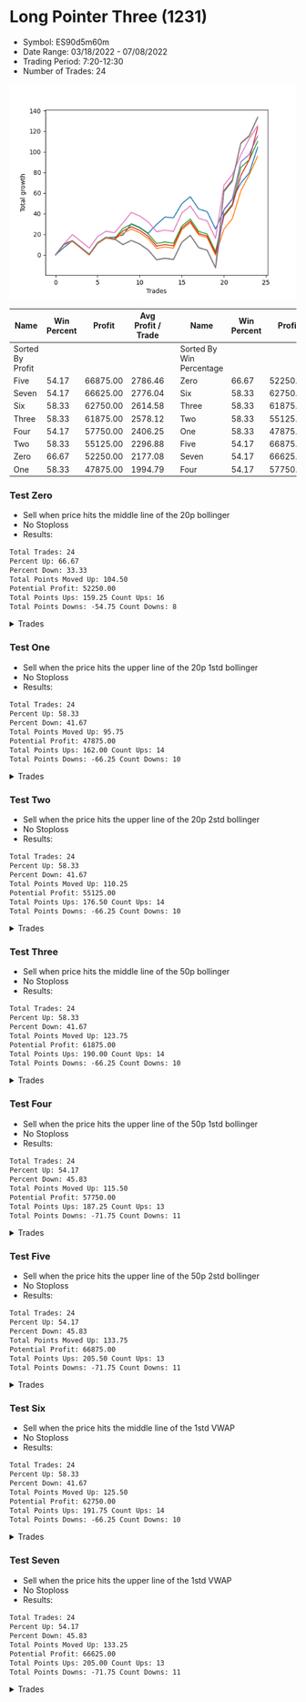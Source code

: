 # Long Pointer Three (1231) 
- Symbol: ES90d5m60m
- Date Range: 03/18/2022 - 07/08/2022
- Trading Period: 7:20-12:30
- Number of Trades: 24

![Plot](LongPointerThree(1231)ES90d5m60m.png)

| Name | Win Percent | Profit | Avg Profit / Trade |     | Name | Win Percent | Profit | Avg Profit / Trade |
| ---- | ----------- | ------ | ------------------ | --- | ---- | ----------- | ------ | ------------------ |
| Sorted By <br> Profit | | | | | Sorted By <br> Win Percentage ||||
| Five | 54.17 | 66875.00 | 2786.46 |     | Zero | 66.67 | 52250.00 | 2177.08 |
| Seven | 54.17 | 66625.00 | 2776.04 |     | Six | 58.33 | 62750.00 | 2614.58 |
| Six | 58.33 | 62750.00 | 2614.58 |     | Three | 58.33 | 61875.00 | 2578.12 |
| Three | 58.33 | 61875.00 | 2578.12 |     | Two | 58.33 | 55125.00 | 2296.88 |
| Four | 54.17 | 57750.00 | 2406.25 |     | One | 58.33 | 47875.00 | 1994.79 |
| Two | 58.33 | 55125.00 | 2296.88 |     | Five | 54.17 | 66875.00 | 2786.46 |
| Zero | 66.67 | 52250.00 | 2177.08 |     | Seven | 54.17 | 66625.00 | 2776.04 |
| One | 58.33 | 47875.00 | 1994.79 |     | Four | 54.17 | 57750.00 | 2406.25 |

### Test Zero
* Sell when price hits the middle line of the 20p bollinger
* No Stoploss
* Results:
```
Total Trades: 24
Percent Up: 66.67
Percent Down: 33.33
Total Points Moved Up: 104.50
Potential Profit: 52250.00
Total Points Ups: 159.25 Count Ups: 16
Total Points Downs: -54.75 Count Downs: 8
```

<details><summary>Trades</summary>

<code>In: 2022-03-23 10:50:00		Out: 2022-03-23 11:28:15		Total Position Time: 38:15		Total Move Up: 7.25		Total to Date: 7.25</code> <br />
<code>In: 2022-03-30 08:30:00		Out: 2022-03-30 09:00:30		Total Position Time: 30:30		Total Move Up: 6.25		Total to Date: 13.50</code> <br />
<code>In: 2022-03-30 10:45:00		Out: 2022-03-30 11:45:55		Total Position Time: 60:55		Total Move Up: -6.50		Total to Date: 7.00</code> <br />
<code>In: 2022-03-30 10:50:00		Out: 2022-03-30 11:50:55		Total Position Time: 60:55		Total Move Up: -6.75		Total to Date: 0.25</code> <br />
<code>In: 2022-03-30 12:25:00		Out: 2022-03-30 12:46:00		Total Position Time: 21:00		Total Move Up: 11.25		Total to Date: 11.50</code> <br />
<code>In: 2022-03-30 12:30:00		Out: 2022-03-30 12:46:00		Total Position Time: 16:00		Total Move Up: 5.25		Total to Date: 16.75</code> <br />
<code>In: 2022-03-31 09:40:00		Out: 2022-03-31 10:31:05		Total Position Time: 51:05		Total Move Up: 0.50		Total to Date: 17.25</code> <br />
<code>In: 2022-03-31 11:25:00		Out: 2022-03-31 11:58:10		Total Position Time: 33:10		Total Move Up: 2.00		Total to Date: 19.25</code> <br />
<code>In: 2022-04-01 07:30:00		Out: 2022-04-01 07:52:25		Total Position Time: 22:25		Total Move Up: 11.00		Total to Date: 30.25</code> <br />
<code>In: 2022-04-01 08:50:00		Out: 2022-04-01 09:50:55		Total Position Time: 60:55		Total Move Up: -3.50		Total to Date: 26.75</code> <br />
<code>In: 2022-04-05 12:20:00		Out: 2022-04-05 12:46:00		Total Position Time: 26:00		Total Move Up: -5.75		Total to Date: 21.00</code> <br />
<code>In: 2022-04-07 07:55:00		Out: 2022-04-07 08:01:10		Total Position Time: 06:10		Total Move Up: 8.50		Total to Date: 29.50</code> <br />
<code>In: 2022-04-07 08:35:00		Out: 2022-04-07 09:10:45		Total Position Time: 35:45		Total Move Up: 7.25		Total to Date: 36.75</code> <br />
<code>In: 2022-04-18 08:55:00		Out: 2022-04-18 09:54:40		Total Position Time: 59:40		Total Move Up: -0.75		Total to Date: 36.00</code> <br />
<code>In: 2022-04-20 12:00:00		Out: 2022-04-20 12:24:15		Total Position Time: 24:15		Total Move Up: 13.75		Total to Date: 49.75</code> <br />
<code>In: 2022-04-27 12:25:00		Out: 2022-04-27 12:46:00		Total Position Time: 21:00		Total Move Up: 6.75		Total to Date: 56.50</code> <br />
<code>In: 2022-04-29 11:55:00		Out: 2022-04-29 12:46:00		Total Position Time: 51:00		Total Move Up: -12.00		Total to Date: 44.50</code> <br />
<code>In: 2022-04-29 12:15:00		Out: 2022-04-29 12:46:00		Total Position Time: 31:00		Total Move Up: -2.50		Total to Date: 42.00</code> <br />
<code>In: 2022-05-02 10:10:00		Out: 2022-05-02 11:10:55		Total Position Time: 60:55		Total Move Up: -17.00		Total to Date: 25.00</code> <br />
<code>In: 2022-05-02 11:45:00		Out: 2022-05-02 11:53:35		Total Position Time: 08:35		Total Move Up: 18.75		Total to Date: 43.75</code> <br />
<code>In: 2022-05-10 08:15:00		Out: 2022-05-10 09:15:55		Total Position Time: 60:55		Total Move Up: 10.25		Total to Date: 54.00</code> <br />
<code>In: 2022-05-13 11:15:00		Out: 2022-05-13 11:51:35		Total Position Time: 36:35		Total Move Up: 15.75		Total to Date: 69.75</code> <br />
<code>In: 2022-06-29 09:35:00		Out: 2022-06-29 10:01:50		Total Position Time: 26:50		Total Move Up: 9.75		Total to Date: 79.50</code> <br />
<code>In: 2022-06-30 12:20:00		Out: 2022-06-30 12:32:20		Total Position Time: 12:20		Total Move Up: 25.00		Total to Date: 104.50</code> <br />


</details>

### Test One
* Sell when the price hits the upper line of the 20p 1std bollinger
* No Stoploss
* Results:
```
Total Trades: 24
Percent Up: 58.33
Percent Down: 41.67
Total Points Moved Up: 95.75
Potential Profit: 47875.00
Total Points Ups: 162.00 Count Ups: 14
Total Points Downs: -66.25 Count Downs: 10
```

<details><summary>Trades</summary>

<code>In: 2022-03-23 10:50:00		Out: 2022-03-23 11:48:00		Total Position Time: 58:00		Total Move Up: 9.75		Total to Date: 9.75</code> <br />
<code>In: 2022-03-30 08:30:00		Out: 2022-03-30 09:30:55		Total Position Time: 60:55		Total Move Up: 3.25		Total to Date: 13.00</code> <br />
<code>In: 2022-03-30 10:45:00		Out: 2022-03-30 11:45:55		Total Position Time: 60:55		Total Move Up: -6.50		Total to Date: 6.50</code> <br />
<code>In: 2022-03-30 10:50:00		Out: 2022-03-30 11:50:55		Total Position Time: 60:55		Total Move Up: -6.75		Total to Date: -0.25</code> <br />
<code>In: 2022-03-30 12:25:00		Out: 2022-03-30 12:46:00		Total Position Time: 21:00		Total Move Up: 11.25		Total to Date: 11.00</code> <br />
<code>In: 2022-03-30 12:30:00		Out: 2022-03-30 12:46:00		Total Position Time: 16:00		Total Move Up: 5.25		Total to Date: 16.25</code> <br />
<code>In: 2022-03-31 09:40:00		Out: 2022-03-31 10:40:55		Total Position Time: 60:55		Total Move Up: -1.50		Total to Date: 14.75</code> <br />
<code>In: 2022-03-31 11:25:00		Out: 2022-03-31 12:00:20		Total Position Time: 35:20		Total Move Up: 6.25		Total to Date: 21.00</code> <br />
<code>In: 2022-04-01 07:30:00		Out: 2022-04-01 08:30:55		Total Position Time: 60:55		Total Move Up: 4.00		Total to Date: 25.00</code> <br />
<code>In: 2022-04-01 08:50:00		Out: 2022-04-01 09:50:55		Total Position Time: 60:55		Total Move Up: -3.50		Total to Date: 21.50</code> <br />
<code>In: 2022-04-05 12:20:00		Out: 2022-04-05 12:46:00		Total Position Time: 26:00		Total Move Up: -5.75		Total to Date: 15.75</code> <br />
<code>In: 2022-04-07 07:55:00		Out: 2022-04-07 08:55:55		Total Position Time: 60:55		Total Move Up: -9.50		Total to Date: 6.25</code> <br />
<code>In: 2022-04-07 08:35:00		Out: 2022-04-07 09:35:55		Total Position Time: 60:55		Total Move Up: 1.50		Total to Date: 7.75</code> <br />
<code>In: 2022-04-18 08:55:00		Out: 2022-04-18 09:55:55		Total Position Time: 60:55		Total Move Up: -1.25		Total to Date: 6.50</code> <br />
<code>In: 2022-04-20 12:00:00		Out: 2022-04-20 12:45:15		Total Position Time: 45:15		Total Move Up: 18.00		Total to Date: 24.50</code> <br />
<code>In: 2022-04-27 12:25:00		Out: 2022-04-27 12:46:00		Total Position Time: 21:00		Total Move Up: 6.75		Total to Date: 31.25</code> <br />
<code>In: 2022-04-29 11:55:00		Out: 2022-04-29 12:46:00		Total Position Time: 51:00		Total Move Up: -12.00		Total to Date: 19.25</code> <br />
<code>In: 2022-04-29 12:15:00		Out: 2022-04-29 12:46:00		Total Position Time: 31:00		Total Move Up: -2.50		Total to Date: 16.75</code> <br />
<code>In: 2022-05-02 10:10:00		Out: 2022-05-02 11:10:55		Total Position Time: 60:55		Total Move Up: -17.00		Total to Date: -0.25</code> <br />
<code>In: 2022-05-02 11:45:00		Out: 2022-05-02 12:05:15		Total Position Time: 20:15		Total Move Up: 25.25		Total to Date: 25.00</code> <br />
<code>In: 2022-05-10 08:15:00		Out: 2022-05-10 09:15:55		Total Position Time: 60:55		Total Move Up: 10.25		Total to Date: 35.25</code> <br />
<code>In: 2022-05-13 11:15:00		Out: 2022-05-13 12:00:35		Total Position Time: 45:35		Total Move Up: 26.75		Total to Date: 62.00</code> <br />
<code>In: 2022-06-29 09:35:00		Out: 2022-06-29 10:11:05		Total Position Time: 36:05		Total Move Up: 15.75		Total to Date: 77.75</code> <br />
<code>In: 2022-06-30 12:20:00		Out: 2022-06-30 12:46:00		Total Position Time: 26:00		Total Move Up: 18.00		Total to Date: 95.75</code> <br />


</details>

### Test Two
* Sell when the price hits the upper line of the 20p 2std bollinger
* No Stoploss
* Results:
```
Total Trades: 24
Percent Up: 58.33
Percent Down: 41.67
Total Points Moved Up: 110.25
Potential Profit: 55125.00
Total Points Ups: 176.50 Count Ups: 14
Total Points Downs: -66.25 Count Downs: 10
```

<details><summary>Trades</summary>

<code>In: 2022-03-23 10:50:00		Out: 2022-03-23 11:50:55		Total Position Time: 60:55		Total Move Up: 10.50		Total to Date: 10.50</code> <br />
<code>In: 2022-03-30 08:30:00		Out: 2022-03-30 09:30:55		Total Position Time: 60:55		Total Move Up: 3.25		Total to Date: 13.75</code> <br />
<code>In: 2022-03-30 10:45:00		Out: 2022-03-30 11:45:55		Total Position Time: 60:55		Total Move Up: -6.50		Total to Date: 7.25</code> <br />
<code>In: 2022-03-30 10:50:00		Out: 2022-03-30 11:50:55		Total Position Time: 60:55		Total Move Up: -6.75		Total to Date: 0.50</code> <br />
<code>In: 2022-03-30 12:25:00		Out: 2022-03-30 12:46:00		Total Position Time: 21:00		Total Move Up: 11.25		Total to Date: 11.75</code> <br />
<code>In: 2022-03-30 12:30:00		Out: 2022-03-30 12:46:00		Total Position Time: 16:00		Total Move Up: 5.25		Total to Date: 17.00</code> <br />
<code>In: 2022-03-31 09:40:00		Out: 2022-03-31 10:40:55		Total Position Time: 60:55		Total Move Up: -1.50		Total to Date: 15.50</code> <br />
<code>In: 2022-03-31 11:25:00		Out: 2022-03-31 12:02:55		Total Position Time: 37:55		Total Move Up: 10.25		Total to Date: 25.75</code> <br />
<code>In: 2022-04-01 07:30:00		Out: 2022-04-01 08:30:55		Total Position Time: 60:55		Total Move Up: 4.00		Total to Date: 29.75</code> <br />
<code>In: 2022-04-01 08:50:00		Out: 2022-04-01 09:50:55		Total Position Time: 60:55		Total Move Up: -3.50		Total to Date: 26.25</code> <br />
<code>In: 2022-04-05 12:20:00		Out: 2022-04-05 12:46:00		Total Position Time: 26:00		Total Move Up: -5.75		Total to Date: 20.50</code> <br />
<code>In: 2022-04-07 07:55:00		Out: 2022-04-07 08:55:55		Total Position Time: 60:55		Total Move Up: -9.50		Total to Date: 11.00</code> <br />
<code>In: 2022-04-07 08:35:00		Out: 2022-04-07 09:35:55		Total Position Time: 60:55		Total Move Up: 1.50		Total to Date: 12.50</code> <br />
<code>In: 2022-04-18 08:55:00		Out: 2022-04-18 09:55:55		Total Position Time: 60:55		Total Move Up: -1.25		Total to Date: 11.25</code> <br />
<code>In: 2022-04-20 12:00:00		Out: 2022-04-20 12:46:00		Total Position Time: 46:00		Total Move Up: 16.75		Total to Date: 28.00</code> <br />
<code>In: 2022-04-27 12:25:00		Out: 2022-04-27 12:46:00		Total Position Time: 21:00		Total Move Up: 6.75		Total to Date: 34.75</code> <br />
<code>In: 2022-04-29 11:55:00		Out: 2022-04-29 12:46:00		Total Position Time: 51:00		Total Move Up: -12.00		Total to Date: 22.75</code> <br />
<code>In: 2022-04-29 12:15:00		Out: 2022-04-29 12:46:00		Total Position Time: 31:00		Total Move Up: -2.50		Total to Date: 20.25</code> <br />
<code>In: 2022-05-02 10:10:00		Out: 2022-05-02 11:10:55		Total Position Time: 60:55		Total Move Up: -17.00		Total to Date: 3.25</code> <br />
<code>In: 2022-05-02 11:45:00		Out: 2022-05-02 12:09:40		Total Position Time: 24:40		Total Move Up: 35.75		Total to Date: 39.00</code> <br />
<code>In: 2022-05-10 08:15:00		Out: 2022-05-10 09:15:55		Total Position Time: 60:55		Total Move Up: 10.25		Total to Date: 49.25</code> <br />
<code>In: 2022-05-13 11:15:00		Out: 2022-05-13 12:15:55		Total Position Time: 60:55		Total Move Up: 35.75		Total to Date: 85.00</code> <br />
<code>In: 2022-06-29 09:35:00		Out: 2022-06-29 10:35:55		Total Position Time: 60:55		Total Move Up: 7.25		Total to Date: 92.25</code> <br />
<code>In: 2022-06-30 12:20:00		Out: 2022-06-30 12:46:00		Total Position Time: 26:00		Total Move Up: 18.00		Total to Date: 110.25</code> <br />


</details>

### Test Three
* Sell when price hits the middle line of the 50p bollinger
* No Stoploss
* Results:
```
Total Trades: 24
Percent Up: 58.33
Percent Down: 41.67
Total Points Moved Up: 123.75
Potential Profit: 61875.00
Total Points Ups: 190.00 Count Ups: 14
Total Points Downs: -66.25 Count Downs: 10
```

<details><summary>Trades</summary>

<code>In: 2022-03-23 10:50:00		Out: 2022-03-23 11:50:55		Total Position Time: 60:55		Total Move Up: 10.50		Total to Date: 10.50</code> <br />
<code>In: 2022-03-30 08:30:00		Out: 2022-03-30 09:30:55		Total Position Time: 60:55		Total Move Up: 3.25		Total to Date: 13.75</code> <br />
<code>In: 2022-03-30 10:45:00		Out: 2022-03-30 11:45:55		Total Position Time: 60:55		Total Move Up: -6.50		Total to Date: 7.25</code> <br />
<code>In: 2022-03-30 10:50:00		Out: 2022-03-30 11:50:55		Total Position Time: 60:55		Total Move Up: -6.75		Total to Date: 0.50</code> <br />
<code>In: 2022-03-30 12:25:00		Out: 2022-03-30 12:46:00		Total Position Time: 21:00		Total Move Up: 11.25		Total to Date: 11.75</code> <br />
<code>In: 2022-03-30 12:30:00		Out: 2022-03-30 12:46:00		Total Position Time: 16:00		Total Move Up: 5.25		Total to Date: 17.00</code> <br />
<code>In: 2022-03-31 09:40:00		Out: 2022-03-31 10:40:55		Total Position Time: 60:55		Total Move Up: -1.50		Total to Date: 15.50</code> <br />
<code>In: 2022-03-31 11:25:00		Out: 2022-03-31 12:01:05		Total Position Time: 36:05		Total Move Up: 7.75		Total to Date: 23.25</code> <br />
<code>In: 2022-04-01 07:30:00		Out: 2022-04-01 08:30:55		Total Position Time: 60:55		Total Move Up: 4.00		Total to Date: 27.25</code> <br />
<code>In: 2022-04-01 08:50:00		Out: 2022-04-01 09:50:55		Total Position Time: 60:55		Total Move Up: -3.50		Total to Date: 23.75</code> <br />
<code>In: 2022-04-05 12:20:00		Out: 2022-04-05 12:46:00		Total Position Time: 26:00		Total Move Up: -5.75		Total to Date: 18.00</code> <br />
<code>In: 2022-04-07 07:55:00		Out: 2022-04-07 08:55:55		Total Position Time: 60:55		Total Move Up: -9.50		Total to Date: 8.50</code> <br />
<code>In: 2022-04-07 08:35:00		Out: 2022-04-07 09:35:55		Total Position Time: 60:55		Total Move Up: 1.50		Total to Date: 10.00</code> <br />
<code>In: 2022-04-18 08:55:00		Out: 2022-04-18 09:55:55		Total Position Time: 60:55		Total Move Up: -1.25		Total to Date: 8.75</code> <br />
<code>In: 2022-04-20 12:00:00		Out: 2022-04-20 12:25:50		Total Position Time: 25:50		Total Move Up: 17.25		Total to Date: 26.00</code> <br />
<code>In: 2022-04-27 12:25:00		Out: 2022-04-27 12:46:00		Total Position Time: 21:00		Total Move Up: 6.75		Total to Date: 32.75</code> <br />
<code>In: 2022-04-29 11:55:00		Out: 2022-04-29 12:46:00		Total Position Time: 51:00		Total Move Up: -12.00		Total to Date: 20.75</code> <br />
<code>In: 2022-04-29 12:15:00		Out: 2022-04-29 12:46:00		Total Position Time: 31:00		Total Move Up: -2.50		Total to Date: 18.25</code> <br />
<code>In: 2022-05-02 10:10:00		Out: 2022-05-02 11:10:55		Total Position Time: 60:55		Total Move Up: -17.00		Total to Date: 1.25</code> <br />
<code>In: 2022-05-02 11:45:00		Out: 2022-05-02 12:10:10		Total Position Time: 25:10		Total Move Up: 36.50		Total to Date: 37.75</code> <br />
<code>In: 2022-05-10 08:15:00		Out: 2022-05-10 09:15:55		Total Position Time: 60:55		Total Move Up: 10.25		Total to Date: 48.00</code> <br />
<code>In: 2022-05-13 11:15:00		Out: 2022-05-13 12:01:10		Total Position Time: 46:10		Total Move Up: 29.00		Total to Date: 77.00</code> <br />
<code>In: 2022-06-29 09:35:00		Out: 2022-06-29 10:10:45		Total Position Time: 35:45		Total Move Up: 15.25		Total to Date: 92.25</code> <br />
<code>In: 2022-06-30 12:20:00		Out: 2022-06-30 12:36:55		Total Position Time: 16:55		Total Move Up: 31.50		Total to Date: 123.75</code> <br />


</details>

### Test Four
* Sell when the price hits the upper line of the 50p 1std bollinger
* No Stoploss
* Results:
```
Total Trades: 24
Percent Up: 54.17
Percent Down: 45.83
Total Points Moved Up: 115.50
Potential Profit: 57750.00
Total Points Ups: 187.25 Count Ups: 13
Total Points Downs: -71.75 Count Downs: 11
```

<details><summary>Trades</summary>

<code>In: 2022-03-23 10:50:00		Out: 2022-03-23 11:50:55		Total Position Time: 60:55		Total Move Up: 10.50		Total to Date: 10.50</code> <br />
<code>In: 2022-03-30 08:30:00		Out: 2022-03-30 09:30:55		Total Position Time: 60:55		Total Move Up: 3.25		Total to Date: 13.75</code> <br />
<code>In: 2022-03-30 10:45:00		Out: 2022-03-30 11:45:55		Total Position Time: 60:55		Total Move Up: -6.50		Total to Date: 7.25</code> <br />
<code>In: 2022-03-30 10:50:00		Out: 2022-03-30 11:50:55		Total Position Time: 60:55		Total Move Up: -6.75		Total to Date: 0.50</code> <br />
<code>In: 2022-03-30 12:25:00		Out: 2022-03-30 12:46:00		Total Position Time: 21:00		Total Move Up: 11.25		Total to Date: 11.75</code> <br />
<code>In: 2022-03-30 12:30:00		Out: 2022-03-30 12:46:00		Total Position Time: 16:00		Total Move Up: 5.25		Total to Date: 17.00</code> <br />
<code>In: 2022-03-31 09:40:00		Out: 2022-03-31 10:40:55		Total Position Time: 60:55		Total Move Up: -1.50		Total to Date: 15.50</code> <br />
<code>In: 2022-03-31 11:25:00		Out: 2022-03-31 12:25:55		Total Position Time: 60:55		Total Move Up: -5.50		Total to Date: 10.00</code> <br />
<code>In: 2022-04-01 07:30:00		Out: 2022-04-01 08:30:55		Total Position Time: 60:55		Total Move Up: 4.00		Total to Date: 14.00</code> <br />
<code>In: 2022-04-01 08:50:00		Out: 2022-04-01 09:50:55		Total Position Time: 60:55		Total Move Up: -3.50		Total to Date: 10.50</code> <br />
<code>In: 2022-04-05 12:20:00		Out: 2022-04-05 12:46:00		Total Position Time: 26:00		Total Move Up: -5.75		Total to Date: 4.75</code> <br />
<code>In: 2022-04-07 07:55:00		Out: 2022-04-07 08:55:55		Total Position Time: 60:55		Total Move Up: -9.50		Total to Date: -4.75</code> <br />
<code>In: 2022-04-07 08:35:00		Out: 2022-04-07 09:35:55		Total Position Time: 60:55		Total Move Up: 1.50		Total to Date: -3.25</code> <br />
<code>In: 2022-04-18 08:55:00		Out: 2022-04-18 09:55:55		Total Position Time: 60:55		Total Move Up: -1.25		Total to Date: -4.50</code> <br />
<code>In: 2022-04-20 12:00:00		Out: 2022-04-20 12:46:00		Total Position Time: 46:00		Total Move Up: 16.75		Total to Date: 12.25</code> <br />
<code>In: 2022-04-27 12:25:00		Out: 2022-04-27 12:46:00		Total Position Time: 21:00		Total Move Up: 6.75		Total to Date: 19.00</code> <br />
<code>In: 2022-04-29 11:55:00		Out: 2022-04-29 12:46:00		Total Position Time: 51:00		Total Move Up: -12.00		Total to Date: 7.00</code> <br />
<code>In: 2022-04-29 12:15:00		Out: 2022-04-29 12:46:00		Total Position Time: 31:00		Total Move Up: -2.50		Total to Date: 4.50</code> <br />
<code>In: 2022-05-02 10:10:00		Out: 2022-05-02 11:10:55		Total Position Time: 60:55		Total Move Up: -17.00		Total to Date: -12.50</code> <br />
<code>In: 2022-05-02 11:45:00		Out: 2022-05-02 12:20:25		Total Position Time: 35:25		Total Move Up: 56.75		Total to Date: 44.25</code> <br />
<code>In: 2022-05-10 08:15:00		Out: 2022-05-10 09:15:55		Total Position Time: 60:55		Total Move Up: 10.25		Total to Date: 54.50</code> <br />
<code>In: 2022-05-13 11:15:00		Out: 2022-05-13 12:15:55		Total Position Time: 60:55		Total Move Up: 35.75		Total to Date: 90.25</code> <br />
<code>In: 2022-06-29 09:35:00		Out: 2022-06-29 10:35:55		Total Position Time: 60:55		Total Move Up: 7.25		Total to Date: 97.50</code> <br />
<code>In: 2022-06-30 12:20:00		Out: 2022-06-30 12:46:00		Total Position Time: 26:00		Total Move Up: 18.00		Total to Date: 115.50</code> <br />


</details>

### Test Five
* Sell when the price hits the upper line of the 50p 2std bollinger
* No Stoploss
* Results:
```
Total Trades: 24
Percent Up: 54.17
Percent Down: 45.83
Total Points Moved Up: 133.75
Potential Profit: 66875.00
Total Points Ups: 205.50 Count Ups: 13
Total Points Downs: -71.75 Count Downs: 11
```

<details><summary>Trades</summary>

<code>In: 2022-03-23 10:50:00		Out: 2022-03-23 11:50:55		Total Position Time: 60:55		Total Move Up: 10.50		Total to Date: 10.50</code> <br />
<code>In: 2022-03-30 08:30:00		Out: 2022-03-30 09:30:55		Total Position Time: 60:55		Total Move Up: 3.25		Total to Date: 13.75</code> <br />
<code>In: 2022-03-30 10:45:00		Out: 2022-03-30 11:45:55		Total Position Time: 60:55		Total Move Up: -6.50		Total to Date: 7.25</code> <br />
<code>In: 2022-03-30 10:50:00		Out: 2022-03-30 11:50:55		Total Position Time: 60:55		Total Move Up: -6.75		Total to Date: 0.50</code> <br />
<code>In: 2022-03-30 12:25:00		Out: 2022-03-30 12:46:00		Total Position Time: 21:00		Total Move Up: 11.25		Total to Date: 11.75</code> <br />
<code>In: 2022-03-30 12:30:00		Out: 2022-03-30 12:46:00		Total Position Time: 16:00		Total Move Up: 5.25		Total to Date: 17.00</code> <br />
<code>In: 2022-03-31 09:40:00		Out: 2022-03-31 10:40:55		Total Position Time: 60:55		Total Move Up: -1.50		Total to Date: 15.50</code> <br />
<code>In: 2022-03-31 11:25:00		Out: 2022-03-31 12:25:55		Total Position Time: 60:55		Total Move Up: -5.50		Total to Date: 10.00</code> <br />
<code>In: 2022-04-01 07:30:00		Out: 2022-04-01 08:30:55		Total Position Time: 60:55		Total Move Up: 4.00		Total to Date: 14.00</code> <br />
<code>In: 2022-04-01 08:50:00		Out: 2022-04-01 09:50:55		Total Position Time: 60:55		Total Move Up: -3.50		Total to Date: 10.50</code> <br />
<code>In: 2022-04-05 12:20:00		Out: 2022-04-05 12:46:00		Total Position Time: 26:00		Total Move Up: -5.75		Total to Date: 4.75</code> <br />
<code>In: 2022-04-07 07:55:00		Out: 2022-04-07 08:55:55		Total Position Time: 60:55		Total Move Up: -9.50		Total to Date: -4.75</code> <br />
<code>In: 2022-04-07 08:35:00		Out: 2022-04-07 09:35:55		Total Position Time: 60:55		Total Move Up: 1.50		Total to Date: -3.25</code> <br />
<code>In: 2022-04-18 08:55:00		Out: 2022-04-18 09:55:55		Total Position Time: 60:55		Total Move Up: -1.25		Total to Date: -4.50</code> <br />
<code>In: 2022-04-20 12:00:00		Out: 2022-04-20 12:46:00		Total Position Time: 46:00		Total Move Up: 16.75		Total to Date: 12.25</code> <br />
<code>In: 2022-04-27 12:25:00		Out: 2022-04-27 12:46:00		Total Position Time: 21:00		Total Move Up: 6.75		Total to Date: 19.00</code> <br />
<code>In: 2022-04-29 11:55:00		Out: 2022-04-29 12:46:00		Total Position Time: 51:00		Total Move Up: -12.00		Total to Date: 7.00</code> <br />
<code>In: 2022-04-29 12:15:00		Out: 2022-04-29 12:46:00		Total Position Time: 31:00		Total Move Up: -2.50		Total to Date: 4.50</code> <br />
<code>In: 2022-05-02 10:10:00		Out: 2022-05-02 11:10:55		Total Position Time: 60:55		Total Move Up: -17.00		Total to Date: -12.50</code> <br />
<code>In: 2022-05-02 11:45:00		Out: 2022-05-02 12:30:30		Total Position Time: 45:30		Total Move Up: 75.00		Total to Date: 62.50</code> <br />
<code>In: 2022-05-10 08:15:00		Out: 2022-05-10 09:15:55		Total Position Time: 60:55		Total Move Up: 10.25		Total to Date: 72.75</code> <br />
<code>In: 2022-05-13 11:15:00		Out: 2022-05-13 12:15:55		Total Position Time: 60:55		Total Move Up: 35.75		Total to Date: 108.50</code> <br />
<code>In: 2022-06-29 09:35:00		Out: 2022-06-29 10:35:55		Total Position Time: 60:55		Total Move Up: 7.25		Total to Date: 115.75</code> <br />
<code>In: 2022-06-30 12:20:00		Out: 2022-06-30 12:46:00		Total Position Time: 26:00		Total Move Up: 18.00		Total to Date: 133.75</code> <br />


</details>

### Test Six
* Sell when the price hits the middle line of the 1std VWAP
* No Stoploss
* Results:
```
Total Trades: 24
Percent Up: 58.33
Percent Down: 41.67
Total Points Moved Up: 125.50
Potential Profit: 62750.00
Total Points Ups: 191.75 Count Ups: 14
Total Points Downs: -66.25 Count Downs: 10
```

<details><summary>Trades</summary>

<code>In: 2022-03-23 10:50:00		Out: 2022-03-23 11:50:55		Total Position Time: 60:55		Total Move Up: 10.50		Total to Date: 10.50</code> <br />
<code>In: 2022-03-30 08:30:00		Out: 2022-03-30 09:03:05		Total Position Time: 33:05		Total Move Up: 9.25		Total to Date: 19.75</code> <br />
<code>In: 2022-03-30 10:45:00		Out: 2022-03-30 11:45:55		Total Position Time: 60:55		Total Move Up: -6.50		Total to Date: 13.25</code> <br />
<code>In: 2022-03-30 10:50:00		Out: 2022-03-30 11:50:55		Total Position Time: 60:55		Total Move Up: -6.75		Total to Date: 6.50</code> <br />
<code>In: 2022-03-30 12:25:00		Out: 2022-03-30 12:46:00		Total Position Time: 21:00		Total Move Up: 11.25		Total to Date: 17.75</code> <br />
<code>In: 2022-03-30 12:30:00		Out: 2022-03-30 12:46:00		Total Position Time: 16:00		Total Move Up: 5.25		Total to Date: 23.00</code> <br />
<code>In: 2022-03-31 09:40:00		Out: 2022-03-31 10:40:55		Total Position Time: 60:55		Total Move Up: -1.50		Total to Date: 21.50</code> <br />
<code>In: 2022-03-31 11:25:00		Out: 2022-03-31 12:02:25		Total Position Time: 37:25		Total Move Up: 9.50		Total to Date: 31.00</code> <br />
<code>In: 2022-04-01 07:30:00		Out: 2022-04-01 07:51:50		Total Position Time: 21:50		Total Move Up: 10.25		Total to Date: 41.25</code> <br />
<code>In: 2022-04-01 08:50:00		Out: 2022-04-01 09:50:55		Total Position Time: 60:55		Total Move Up: -3.50		Total to Date: 37.75</code> <br />
<code>In: 2022-04-05 12:20:00		Out: 2022-04-05 12:46:00		Total Position Time: 26:00		Total Move Up: -5.75		Total to Date: 32.00</code> <br />
<code>In: 2022-04-07 07:55:00		Out: 2022-04-07 08:55:55		Total Position Time: 60:55		Total Move Up: -9.50		Total to Date: 22.50</code> <br />
<code>In: 2022-04-07 08:35:00		Out: 2022-04-07 09:35:55		Total Position Time: 60:55		Total Move Up: 1.50		Total to Date: 24.00</code> <br />
<code>In: 2022-04-18 08:55:00		Out: 2022-04-18 09:55:55		Total Position Time: 60:55		Total Move Up: -1.25		Total to Date: 22.75</code> <br />
<code>In: 2022-04-20 12:00:00		Out: 2022-04-20 12:26:10		Total Position Time: 26:10		Total Move Up: 18.00		Total to Date: 40.75</code> <br />
<code>In: 2022-04-27 12:25:00		Out: 2022-04-27 12:46:00		Total Position Time: 21:00		Total Move Up: 6.75		Total to Date: 47.50</code> <br />
<code>In: 2022-04-29 11:55:00		Out: 2022-04-29 12:46:00		Total Position Time: 51:00		Total Move Up: -12.00		Total to Date: 35.50</code> <br />
<code>In: 2022-04-29 12:15:00		Out: 2022-04-29 12:46:00		Total Position Time: 31:00		Total Move Up: -2.50		Total to Date: 33.00</code> <br />
<code>In: 2022-05-02 10:10:00		Out: 2022-05-02 11:10:55		Total Position Time: 60:55		Total Move Up: -17.00		Total to Date: 16.00</code> <br />
<code>In: 2022-05-02 11:45:00		Out: 2022-05-02 12:16:15		Total Position Time: 31:15		Total Move Up: 51.75		Total to Date: 67.75</code> <br />
<code>In: 2022-05-10 08:15:00		Out: 2022-05-10 09:15:55		Total Position Time: 60:55		Total Move Up: 10.25		Total to Date: 78.00</code> <br />
<code>In: 2022-05-13 11:15:00		Out: 2022-05-13 11:52:25		Total Position Time: 37:25		Total Move Up: 19.00		Total to Date: 97.00</code> <br />
<code>In: 2022-06-29 09:35:00		Out: 2022-06-29 10:10:55		Total Position Time: 35:55		Total Move Up: 15.75		Total to Date: 112.75</code> <br />
<code>In: 2022-06-30 12:20:00		Out: 2022-06-30 12:25:45		Total Position Time: 05:45		Total Move Up: 12.75		Total to Date: 125.50</code> <br />


</details>

### Test Seven
* Sell when the price hits the upper line of the 1std VWAP
* No Stoploss
* Results:
```
Total Trades: 24
Percent Up: 54.17
Percent Down: 45.83
Total Points Moved Up: 133.25
Potential Profit: 66625.00
Total Points Ups: 205.00 Count Ups: 13
Total Points Downs: -71.75 Count Downs: 11
```

<details><summary>Trades</summary>

<code>In: 2022-03-23 10:50:00		Out: 2022-03-23 11:50:55		Total Position Time: 60:55		Total Move Up: 10.50		Total to Date: 10.50</code> <br />
<code>In: 2022-03-30 08:30:00		Out: 2022-03-30 09:30:55		Total Position Time: 60:55		Total Move Up: 3.25		Total to Date: 13.75</code> <br />
<code>In: 2022-03-30 10:45:00		Out: 2022-03-30 11:45:55		Total Position Time: 60:55		Total Move Up: -6.50		Total to Date: 7.25</code> <br />
<code>In: 2022-03-30 10:50:00		Out: 2022-03-30 11:50:55		Total Position Time: 60:55		Total Move Up: -6.75		Total to Date: 0.50</code> <br />
<code>In: 2022-03-30 12:25:00		Out: 2022-03-30 12:46:00		Total Position Time: 21:00		Total Move Up: 11.25		Total to Date: 11.75</code> <br />
<code>In: 2022-03-30 12:30:00		Out: 2022-03-30 12:46:00		Total Position Time: 16:00		Total Move Up: 5.25		Total to Date: 17.00</code> <br />
<code>In: 2022-03-31 09:40:00		Out: 2022-03-31 10:40:55		Total Position Time: 60:55		Total Move Up: -1.50		Total to Date: 15.50</code> <br />
<code>In: 2022-03-31 11:25:00		Out: 2022-03-31 12:25:55		Total Position Time: 60:55		Total Move Up: -5.50		Total to Date: 10.00</code> <br />
<code>In: 2022-04-01 07:30:00		Out: 2022-04-01 08:30:55		Total Position Time: 60:55		Total Move Up: 4.00		Total to Date: 14.00</code> <br />
<code>In: 2022-04-01 08:50:00		Out: 2022-04-01 09:50:55		Total Position Time: 60:55		Total Move Up: -3.50		Total to Date: 10.50</code> <br />
<code>In: 2022-04-05 12:20:00		Out: 2022-04-05 12:46:00		Total Position Time: 26:00		Total Move Up: -5.75		Total to Date: 4.75</code> <br />
<code>In: 2022-04-07 07:55:00		Out: 2022-04-07 08:55:55		Total Position Time: 60:55		Total Move Up: -9.50		Total to Date: -4.75</code> <br />
<code>In: 2022-04-07 08:35:00		Out: 2022-04-07 09:35:55		Total Position Time: 60:55		Total Move Up: 1.50		Total to Date: -3.25</code> <br />
<code>In: 2022-04-18 08:55:00		Out: 2022-04-18 09:55:55		Total Position Time: 60:55		Total Move Up: -1.25		Total to Date: -4.50</code> <br />
<code>In: 2022-04-20 12:00:00		Out: 2022-04-20 12:46:00		Total Position Time: 46:00		Total Move Up: 16.75		Total to Date: 12.25</code> <br />
<code>In: 2022-04-27 12:25:00		Out: 2022-04-27 12:46:00		Total Position Time: 21:00		Total Move Up: 6.75		Total to Date: 19.00</code> <br />
<code>In: 2022-04-29 11:55:00		Out: 2022-04-29 12:46:00		Total Position Time: 51:00		Total Move Up: -12.00		Total to Date: 7.00</code> <br />
<code>In: 2022-04-29 12:15:00		Out: 2022-04-29 12:46:00		Total Position Time: 31:00		Total Move Up: -2.50		Total to Date: 4.50</code> <br />
<code>In: 2022-05-02 10:10:00		Out: 2022-05-02 11:10:55		Total Position Time: 60:55		Total Move Up: -17.00		Total to Date: -12.50</code> <br />
<code>In: 2022-05-02 11:45:00		Out: 2022-05-02 12:30:25		Total Position Time: 45:25		Total Move Up: 73.75		Total to Date: 61.25</code> <br />
<code>In: 2022-05-10 08:15:00		Out: 2022-05-10 09:15:55		Total Position Time: 60:55		Total Move Up: 10.25		Total to Date: 71.50</code> <br />
<code>In: 2022-05-13 11:15:00		Out: 2022-05-13 12:14:40		Total Position Time: 59:40		Total Move Up: 36.50		Total to Date: 108.00</code> <br />
<code>In: 2022-06-29 09:35:00		Out: 2022-06-29 10:35:55		Total Position Time: 60:55		Total Move Up: 7.25		Total to Date: 115.25</code> <br />
<code>In: 2022-06-30 12:20:00		Out: 2022-06-30 12:46:00		Total Position Time: 26:00		Total Move Up: 18.00		Total to Date: 133.25</code> <br />


</details>